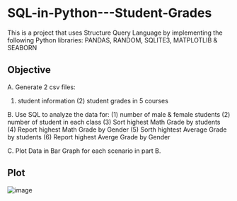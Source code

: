 # SQL-in-Python---Student-Grades
This is a project that uses Structure Query Language by implementing the following Python libraries: PANDAS,  RANDOM, SQLITE3, MATPLOTLIB &amp; SEABORN

## Objective
A. Generate 2 csv files: 
1. student information
(2) student grades in 5 courses

B. Use SQL to analyze the data for: 
(1) number of male &amp; female students
(2) number of student in each class
(3) Sort highest Math Grade by students
(4) Report highest Math Grade by Gender
(5) Sorth hightest Average Grade by students
(6) Report highest Averge Grade by Gender

C. Plot Data in Bar Graph for each scenario in part B. 

## Plot
![image](https://github.com/user-attachments/assets/fcbad9f9-c050-4b8f-80cc-0f0888428dad)

